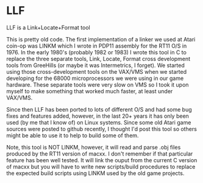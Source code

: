 # LLF
LLF is a Link+Locate+Format tool

This is pretty old code. The first implementation of a linker we used at Atari coin-op was LINKM which I wrote in PDP11 assembly for the RT11 O/S in 1976. In the early 1980's (probably 1982 or 1983) I wrote this tool in C to replace the three separate tools, Link, Locate, Format cross development tools from GreeHills (or maybe it was Intermetrics, I forget). We started using those cross-development tools on the VAX/VMS when we started developing for the 68000 microprocessors we were using in our game hardware. These separate tools were very slow on VMS so I took it upon myself to make something that worked much faster, at least under VAX/VMS.

Since then LLF has been ported to lots of different O/S and had some bug fixes and features added, however, in the last 20+ years it has only been used (by me that I know of) on Linux systems. Since some old Atari game sources were posted to github recently, I thought I'd post this tool so others might be able to use it to help to build some of them.

Note, this tool is NOT LINKM, however, it will read and parse .obj files produced by the RT11 version of macxx. I don't remember if that particular feature has been well tested. It will link the ouput from the current C version of macxx but you will have to write new scripts/build procedures to replace the expected build scripts using LINKM used by the old game projects.
